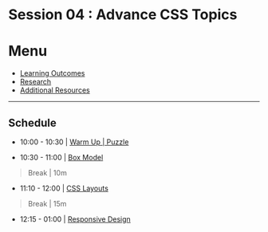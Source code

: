 # Session 04 : Advance CSS Topics

# Menu

- [Learning Outcomes](./learning-outcomes.md)
- [Research](./research-topics.md)
- [Additional Resources](./resources.md)

--------------------------------------------------------------------------------

## Schedule

- 10:00 - 10:30 | [Warm Up | Puzzle](./puzzle.md)

- 10:30 - 11:00 | [Box Model](./layout.md)

> Break | 10m

- 11:10 - 12:00 | [CSS Layouts](./position.md)

> Break | 15m

- 12:15 - 01:00 | [Responsive Design](https://github.com/yosefanajjar/Responsive-Design-Workshop)
